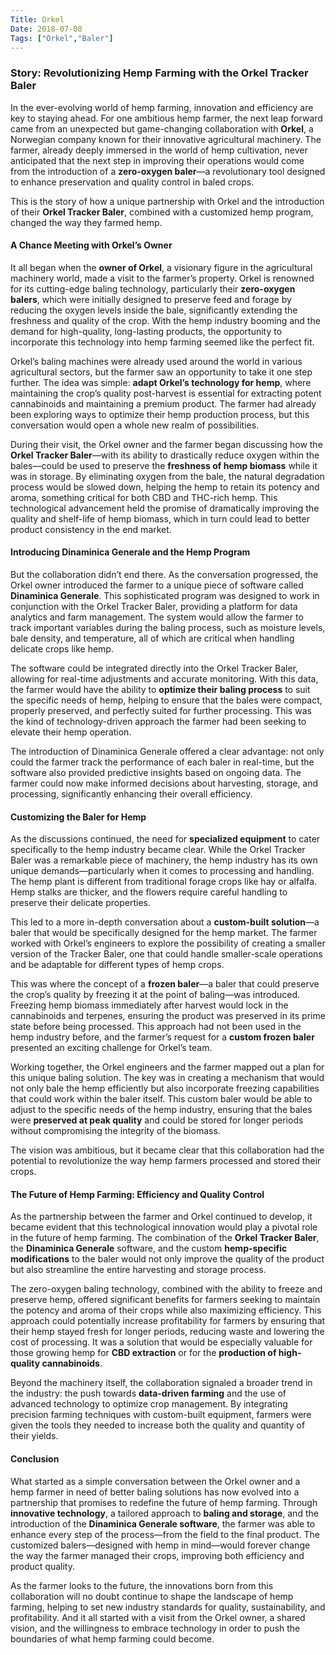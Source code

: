 ```yaml
---
Title: Orkel
Date: 2018-07-08
Tags: ["Orkel","Baler"]
---
```


### Story: Revolutionizing Hemp Farming with the Orkel Tracker Baler

In the ever-evolving world of hemp farming, innovation and efficiency are key to staying ahead. For one ambitious hemp farmer, the next leap forward came from an unexpected but game-changing collaboration with **Orkel**, a Norwegian company known for their innovative agricultural machinery. The farmer, already deeply immersed in the world of hemp cultivation, never anticipated that the next step in improving their operations would come from the introduction of a **zero-oxygen baler**—a revolutionary tool designed to enhance preservation and quality control in baled crops.

This is the story of how a unique partnership with Orkel and the introduction of their **Orkel Tracker Baler**, combined with a customized hemp program, changed the way they farmed hemp.

#### **A Chance Meeting with Orkel’s Owner**

It all began when the **owner of Orkel**, a visionary figure in the agricultural machinery world, made a visit to the farmer’s property. Orkel is renowned for its cutting-edge baling technology, particularly their **zero-oxygen balers**, which were initially designed to preserve feed and forage by reducing the oxygen levels inside the bale, significantly extending the freshness and quality of the crop. With the hemp industry booming and the demand for high-quality, long-lasting products, the opportunity to incorporate this technology into hemp farming seemed like the perfect fit.

Orkel’s baling machines were already used around the world in various agricultural sectors, but the farmer saw an opportunity to take it one step further. The idea was simple: **adapt Orkel’s technology for hemp**, where maintaining the crop’s quality post-harvest is essential for extracting potent cannabinoids and maintaining a premium product. The farmer had already been exploring ways to optimize their hemp production process, but this conversation would open a whole new realm of possibilities.

During their visit, the Orkel owner and the farmer began discussing how the **Orkel Tracker Baler**—with its ability to drastically reduce oxygen within the bales—could be used to preserve the **freshness of hemp biomass** while it was in storage. By eliminating oxygen from the bale, the natural degradation process would be slowed down, helping the hemp to retain its potency and aroma, something critical for both CBD and THC-rich hemp. This technological advancement held the promise of dramatically improving the quality and shelf-life of hemp biomass, which in turn could lead to better product consistency in the end market.

#### **Introducing Dinaminica Generale and the Hemp Program**

But the collaboration didn’t end there. As the conversation progressed, the Orkel owner introduced the farmer to a unique piece of software called **Dinaminica Generale**. This sophisticated program was designed to work in conjunction with the Orkel Tracker Baler, providing a platform for data analytics and farm management. The system would allow the farmer to track important variables during the baling process, such as moisture levels, bale density, and temperature, all of which are critical when handling delicate crops like hemp.

The software could be integrated directly into the Orkel Tracker Baler, allowing for real-time adjustments and accurate monitoring. With this data, the farmer would have the ability to **optimize their baling process** to suit the specific needs of hemp, helping to ensure that the bales were compact, properly preserved, and perfectly suited for further processing. This was the kind of technology-driven approach the farmer had been seeking to elevate their hemp operation.

The introduction of Dinaminica Generale offered a clear advantage: not only could the farmer track the performance of each baler in real-time, but the software also provided predictive insights based on ongoing data. The farmer could now make informed decisions about harvesting, storage, and processing, significantly enhancing their overall efficiency.

#### **Customizing the Baler for Hemp**

As the discussions continued, the need for **specialized equipment** to cater specifically to the hemp industry became clear. While the Orkel Tracker Baler was a remarkable piece of machinery, the hemp industry has its own unique demands—particularly when it comes to processing and handling. The hemp plant is different from traditional forage crops like hay or alfalfa. Hemp stalks are thicker, and the flowers require careful handling to preserve their delicate properties.

This led to a more in-depth conversation about a **custom-built solution**—a baler that would be specifically designed for the hemp market. The farmer worked with Orkel’s engineers to explore the possibility of creating a smaller version of the Tracker Baler, one that could handle smaller-scale operations and be adaptable for different types of hemp crops. 

This was where the concept of a **frozen baler**—a baler that could preserve the crop’s quality by freezing it at the point of baling—was introduced. Freezing hemp biomass immediately after harvest would lock in the cannabinoids and terpenes, ensuring the product was preserved in its prime state before being processed. This approach had not been used in the hemp industry before, and the farmer’s request for a **custom frozen baler** presented an exciting challenge for Orkel’s team.

Working together, the Orkel engineers and the farmer mapped out a plan for this unique baling solution. The key was in creating a mechanism that would not only bale the hemp efficiently but also incorporate freezing capabilities that could work within the baler itself. This custom baler would be able to adjust to the specific needs of the hemp industry, ensuring that the bales were **preserved at peak quality** and could be stored for longer periods without compromising the integrity of the biomass.

The vision was ambitious, but it became clear that this collaboration had the potential to revolutionize the way hemp farmers processed and stored their crops.

#### **The Future of Hemp Farming: Efficiency and Quality Control**

As the partnership between the farmer and Orkel continued to develop, it became evident that this technological innovation would play a pivotal role in the future of hemp farming. The combination of the **Orkel Tracker Baler**, the **Dinaminica Generale** software, and the custom **hemp-specific modifications** to the baler would not only improve the quality of the product but also streamline the entire harvesting and storage process.

The zero-oxygen baling technology, combined with the ability to freeze and preserve hemp, offered significant benefits for farmers seeking to maintain the potency and aroma of their crops while also maximizing efficiency. This approach could potentially increase profitability for farmers by ensuring that their hemp stayed fresh for longer periods, reducing waste and lowering the cost of processing. It was a solution that would be especially valuable for those growing hemp for **CBD extraction** or for the **production of high-quality cannabinoids**.

Beyond the machinery itself, the collaboration signaled a broader trend in the industry: the push towards **data-driven farming** and the use of advanced technology to optimize crop management. By integrating precision farming techniques with custom-built equipment, farmers were given the tools they needed to increase both the quality and quantity of their yields.

#### **Conclusion**

What started as a simple conversation between the Orkel owner and a hemp farmer in need of better baling solutions has now evolved into a partnership that promises to redefine the future of hemp farming. Through **innovative technology**, a tailored approach to **baling and storage**, and the introduction of the **Dinaminica Generale software**, the farmer was able to enhance every step of the process—from the field to the final product. The customized balers—designed with hemp in mind—would forever change the way the farmer managed their crops, improving both efficiency and product quality.

As the farmer looks to the future, the innovations born from this collaboration will no doubt continue to shape the landscape of hemp farming, helping to set new industry standards for quality, sustainability, and profitability. And it all started with a visit from the Orkel owner, a shared vision, and the willingness to embrace technology in order to push the boundaries of what hemp farming could become.